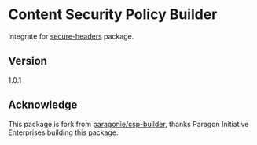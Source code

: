 # Content Security Policy Builder

Integrate for [secure-headers](https://github.com/BePsvPT/secure-headers) package.

## Version

1.0.1

## Acknowledge

This package is fork from [paragonie/csp-builder](https://github.com/paragonie/csp-builder), thanks Paragon Initiative Enterprises building this package.
